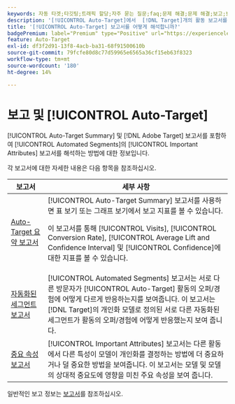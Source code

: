 ```yaml
---
keywords: 자동 타겟;타깃팅;트래픽 할당;자주 묻는 질문;faq;문제 해결;문제 해결;보고;보고서;자동 타겟 요약 보고서;요약 보고서;자동화된 세그먼트;중요 속성
description: '[!UICONTROL Auto-Target]에서  [!DNL Target]개의 활동 보고서를 해석하는 방법을 알아봅니다.'
title: '[!UICONTROL Auto-Target] 보고서를 어떻게 해석합니까?'
badgePremium: label="Premium" type="Positive" url="https://experienceleague.adobe.com/docs/target/using/introduction/intro.html?lang=en#premium newtab=true" tooltip="Target Premium에 포함된 내용을 확인합니다."
feature: Auto-Target
exl-id: df3f2d91-13f8-4acb-ba31-68f91500610b
source-git-commit: 79fcfe80d8c77d59965e6565a36cf15eb63f8323
workflow-type: tm+mt
source-wordcount: '180'
ht-degree: 14%

---
```


# 보고 및 [!UICONTROL Auto-Target]

[!UICONTROL Auto-Target Summary] 및 [!DNL Adobe Target] 보고서를 포함하여 [!UICONTROL Automated Segments]의 [!UICONTROL Important Attributes] 보고서를 해석하는 방법에 대한 정보입니다.

각 보고서에 대한 자세한 내용은 다음 항목을 참조하십시오.

| 보고서 | 세부 사항 |
| --- | --- |
| [Auto-Target 요약 보고서](/help/main/c-reports/personalization-reports/auto-target-summary-report.md) | [!UICONTROL Auto-Target Summary] 보고서를 사용하면 표 보기 또는 그래프 보기에서 보고 지표를 볼 수 있습니다.<P>이 보고서를 통해 [!UICONTROL Visits], [!UICONTROL Conversion Rate], [!UICONTROL Average Lift and Confidence Interval] 및 [!UICONTROL Confidence]에 대한 지표를 볼 수 있습니다. |
| [자동화된 세그먼트 보고서](/help/main/c-reports/c-personalization-insights-reports/automated-segments-report.md) | [!UICONTROL Automated Segments] 보고서는 서로 다른 방문자가 [!UICONTROL Auto-Target] 활동의 오퍼/경험에 어떻게 다르게 반응하는지를 보여줍니다. 이 보고서는 [!DNL Target]의 개인화 모델로 정의된 서로 다른 자동화된 세그먼트가 활동의 오퍼/경험에 어떻게 반응했는지 보여 줍니다. |
| [중요 속성 보고서](/help/main/c-reports/c-personalization-insights-reports/important-attributes-report.md) | [!UICONTROL Important Attributes] 보고서는 다른 활동에서 다른 특성이 모델이 개인화를 결정하는 방법에 더 중요하거나 덜 중요한 방법을 보여줍니다. 이 보고서는 모델 및 모델의 상대적 중요도에 영향을 미친 주요 속성을 보여 줍니다. |

일반적인 보고 정보는 [보고서](/help/main/c-reports/reports.md)를 참조하십시오.
